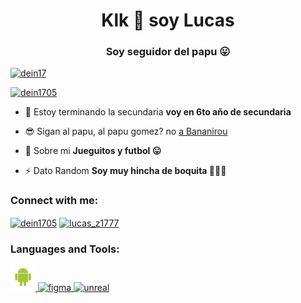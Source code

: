 <h1 align="center">Klk 👋 soy Lucas</h1>
<h3 align="center">Soy seguidor del papu 😛</h3>

<p align="left"> <a href="https://github.com/ryo-ma/github-profile-trophy"><img src="https://github-profile-trophy.vercel.app/?username=dein17" alt="dein17" /></a> </p>

<p align="left"> <a href="https://twitter.com/dein1705" target="blank"><img src="https://img.shields.io/twitter/follow/dein1705?logo=twitter&style=for-the-badge" alt="dein1705" /></a> </p>

- 🌱 Estoy terminando la secundaria **voy en 6to año de secundaria**

- 😎 Sigan al papu, al papu gomez? no [a Bananirou](https://www.youtube.com/channel/UCzzsHtfh30tPGdP3_2UyX9w)

- 💬 Sobre mi **Jueguitos y futbol 😛**

- ⚡ Dato Random **Soy muy hincha de boquita 💙💛💙**

<h3 align="left">Connect with me:</h3>
<p align="left">
<a href="https://twitter.com/dein1705" target="blank"><img align="center" src="https://raw.githubusercontent.com/rahuldkjain/github-profile-readme-generator/master/src/images/icons/Social/twitter.svg" alt="dein1705" height="30" width="40" /></a>
<a href="https://instagram.com/lucas_z1777" target="blank"><img align="center" src="https://raw.githubusercontent.com/rahuldkjain/github-profile-readme-generator/master/src/images/icons/Social/instagram.svg" alt="lucas_z1777" height="30" width="40" /></a>
</p>

<h3 align="left">Languages and Tools:</h3>
<p align="left"> <a href="https://developer.android.com" target="_blank" rel="noreferrer"> <img src="https://raw.githubusercontent.com/devicons/devicon/master/icons/android/android-original-wordmark.svg" alt="android" width="40" height="40"/> </a> <a href="https://www.figma.com/" target="_blank" rel="noreferrer"> <img src="https://www.vectorlogo.zone/logos/figma/figma-icon.svg" alt="figma" width="40" height="40"/> </a> <a href="https://unrealengine.com/" target="_blank" rel="noreferrer"> <img src="https://raw.githubusercontent.com/kenangundogan/fontisto/036b7eca71aab1bef8e6a0518f7329f13ed62f6b/icons/svg/brand/unreal-engine.svg" alt="unreal" width="40" height="40"/> </a> </p>


<!---<div class="header" align="center">
<img src="https://media0.giphy.com/media/WUDGo9jYZzVt3DExhi/giphy.gif?cid=ecf05e478vu5lz3ia5t4ji7zpvevqpp2sv0ib0kohu5yjeqm&ep=v1_gifs_search&rid=giphy.gif&ct=g" width="300">
<h1>ta bien</h1>
<h2>que onda😛</h2>
<h3>Me gustan los jueguito como el mortal kombat</h3>
<img src="https://media3.giphy.com/media/KeKKaZduCbJo1vIBsa/200w.webp?cid=ecf05e47h6nf2d8xz4ql3skex2d8ytr1wkiitbm1kkaz52dv&ep=v1_gifs_search&rid=200w.webp&ct=g" width="177">
</div>
###Sobre mi
-Estoy en mi ultimo año de secundaria
-Actualmente no tengo chamba 😔
-Me gusta jugar a los jueguitos y jugar al futbol con mis amigos
<div class="logos" align="center" justify-content = "space-around">
<img src="https://cdn.icon-icons.com/icons2/1293/PNG/512/2363210-console-game-gaming-play-xbox_85516.png"width="40">
<img src="https://cdn.icon-icons.com/icons2/2087/PNG/512/argentina_icon_127814.png"width="40">
<div>

<div class="mystats align="center"> [![Anurag's GitHub stats](https://github-readme-stats.vercel.app/api?username=Dein17&theme=dark)](https://github.com/anuraghazra/github-readme-stats)
